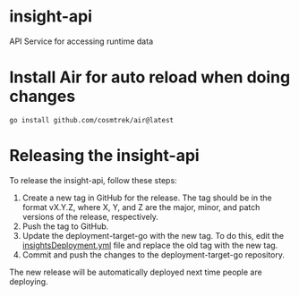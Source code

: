 # insight-api
API Service for accessing runtime data

# Install Air for auto reload when doing changes

`go install github.com/cosmtrek/air@latest`

# Releasing the insight-api
To release the insight-api, follow these steps:

1. Create a new tag in GitHub for the release. The tag should be in the format vX.Y.Z, where X, Y, and Z are the major, minor, and patch versions of the release, respectively.
2. Push the tag to GitHub.
3. Update the deployment-target-go with the new tag. To do this, edit the [insightsDeployment.yml](https://github.com/kapetacom/deployment-target-gcp-go/blob/427d013af3bd90b0fefc4ef04b92c860e96c3361/pkg/templates/insightsDeployment.yml#L32) file and replace the old tag with the new tag.
4. Commit and push the changes to the deployment-target-go repository.

The new release will be automatically deployed next time people are deploying.